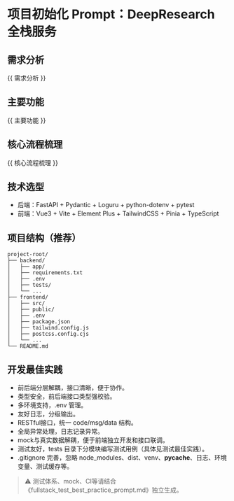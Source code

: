 # 项目初始化 Prompt：DeepResearch 全栈服务

## 需求分析
{{ 需求分析 }}

## 主要功能
{{ 主要功能 }}

## 核心流程梳理
{{ 核心流程梳理 }}

## 技术选型
- 后端：FastAPI + Pydantic + Loguru + python-dotenv + pytest
- 前端：Vue3 + Vite + Element Plus + TailwindCSS + Pinia + TypeScript

## 项目结构（推荐）
```
project-root/
├── backend/
│   ├── app/
│   ├── requirements.txt
│   ├── .env
│   ├── tests/
│   └── ...
├── frontend/
│   ├── src/
│   ├── public/
│   ├── .env
│   ├── package.json
│   ├── tailwind.config.js
│   ├── postcss.config.cjs
│   └── ...
└── README.md
```

## 开发最佳实践
- 前后端分层解耦，接口清晰，便于协作。
- 类型安全，前后端接口类型强校验。
- 多环境支持，.env 管理。
- 友好日志，分级输出。
- RESTful接口，统一 code/msg/data 结构。
- 全局异常处理，日志记录异常。
- mock与真实数据解耦，便于前端独立开发和接口联调。
- 测试友好，tests 目录下分模块编写测试用例（具体见测试最佳实践）。
- .gitignore 完善，忽略 node_modules、dist、venv、__pycache__、日志、环境变量、测试缓存等。

> ⚠️ 测试体系、mock、CI等请结合《fullstack_test_best_practice_prompt.md》独立生成。
